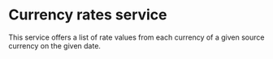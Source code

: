 # Currency rates service

This service offers a list of rate values from each currency of a given source currency on the given date.
